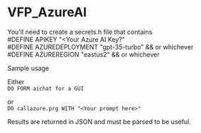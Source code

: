 
# VFP_AzureAI

You'll need to create a secrets.h file that contains  
#DEFINE APIKEY "<Your Azure AI Key?"  
#DEFINE AZUREDEPLOYMENT "gpt-35-turbo" && or whichever  
#DEFINE AZUREREGION "eastus2"   && or whichever  

Sample usage  

Either  
` DO FORM aichat for a GUI `

or  
` DO callazure.prg WITH "<Your prompt here>" `  



Results are returned in JSON and must be parsed to be useful.  


